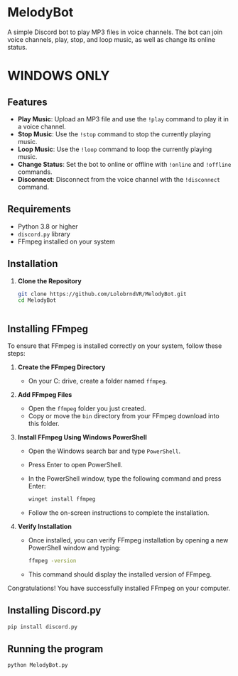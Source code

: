 # MelodyBot

A simple Discord bot to play MP3 files in voice channels. The bot can join voice channels, play, stop, and loop music, as well as change its online status.

# **WINDOWS ONLY**

## Features

- **Play Music**: Upload an MP3 file and use the `!play` command to play it in a voice channel.
- **Stop Music**: Use the `!stop` command to stop the currently playing music.
- **Loop Music**: Use the `!loop` command to loop the currently playing music.
- **Change Status**: Set the bot to online or offline with `!online` and `!offline` commands.
- **Disconnect**: Disconnect from the voice channel with the `!disconnect` command.

## Requirements

- Python 3.8 or higher
- `discord.py` library
- FFmpeg installed on your system

## Installation

1. **Clone the Repository**

   ```bash
   git clone https://github.com/LolobrndVR/MelodyBot.git
   cd MelodyBot



## Installing FFmpeg

To ensure that FFmpeg is installed correctly on your system, follow these steps:

1. **Create the FFmpeg Directory**

   - On your C: drive, create a folder named `ffmpeg`.

2. **Add FFmpeg Files**

   - Open the `ffmpeg` folder you just created.
   - Copy or move the `bin` directory from your FFmpeg download into this folder.

3. **Install FFmpeg Using Windows PowerShell**

   - Open the Windows search bar and type `PowerShell`.
   - Press Enter to open PowerShell.
   - In the PowerShell window, type the following command and press Enter:

     ```bash
     winget install ffmpeg
     ```

   - Follow the on-screen instructions to complete the installation.

4. **Verify Installation**

   - Once installed, you can verify FFmpeg installation by opening a new PowerShell window and typing:

     ```bash
     ffmpeg -version
     ```

   - This command should display the installed version of FFmpeg.

Congratulations! You have successfully installed FFmpeg on your computer.


## Installing Discord.py

```bash
pip install discord.py
```

## Running the program

```bash
python MelodyBot.py
```
